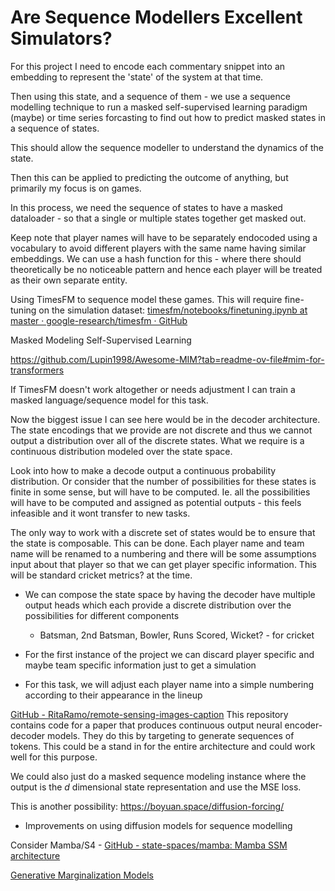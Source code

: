 # Are Sequence Modellers Excellent Simulators?

For this project I need to encode each commentary snippet into an embedding to represent the 'state' of the system at that time.

Then using this state, and a sequence of them - we use a sequence modelling technique to run a masked self-supervised learning paradigm (maybe) or time series forcasting to find out how to predict masked states in a sequence of states.

This should allow the sequence modeller to understand the dynamics of the state.

Then this can be applied to predicting the outcome of anything, but primarily my focus is on games.

In this process, we need the sequence of states to have a masked dataloader - so that a single or multiple states together get masked out.

Keep note that player names will have to be separately endocoded using a vocabulary to avoid different players with the same name having similar embeddings. We can use a hash function for this - where there should theoretically be no noticeable pattern and hence each player will be treated as their own separate entity.

Using TimesFM to sequence model these games. This will require fine-tuning on the simulation dataset: [timesfm/notebooks/finetuning.ipynb at master · google-research/timesfm · GitHub](https://github.com/google-research/timesfm/blob/master/notebooks/finetuning.ipynb)

Masked Modeling Self-Supervised Learning

https://github.com/Lupin1998/Awesome-MIM?tab=readme-ov-file#mim-for-transformers

If TimesFM doesn't work altogether or needs adjustment I can train a masked language/sequence model for this task.

Now the biggest issue I can see here would be in the decoder architecture. The state encodings that we provide are not discrete and thus we cannot output a distribution over all of the discrete states. What we require is a continuous distribution modeled over the state space.

Look into how to make a decode output a continuous probability distribution. Or consider that the number of possibilities for these states is finite in some sense, but will have to be computed. Ie. all the possibilities will have to be computed and assigned as potential outputs - this feels infeasible and it wont transfer to new tasks.

The only way to work with a discrete set of states would be to ensure that the state is composable. This can be done. Each player name and team name will be renamed to a numbering and there will be some assumptions input about that player so that we can get player specific information. This will be standard cricket metrics? at the time.

- We can compose the state space by having the decoder have multiple output heads which each provide a discrete distribution over the possibilities for different components
  
  - Batsman, 2nd Batsman, Bowler, Runs Scored, Wicket? - for cricket

- For the first instance of the project we can discard player specific and maybe team specific information just to get a simulation

- For this task, we will adjust each player name into a simple numbering according to their appearance in the lineup

[GitHub - RitaRamo/remote-sensing-images-caption](https://github.com/RitaRamo/remote-sensing-images-caption/tree/master) This repository contains code for a paper that produces continuous output neural encoder-decoder models. They do this by targeting to generate sequences of tokens. This could be a stand in for the entire architecture and could work well for this purpose.

We could also just do a masked sequence modeling instance where the output is the $d$ dimensional state representation and use the MSE loss.

This is another possibility: https://boyuan.space/diffusion-forcing/

- Improvements on using diffusion models for sequence modelling

Consider Mamba/S4 - [GitHub - state-spaces/mamba: Mamba SSM architecture](https://github.com/state-spaces/mamba)



[Generative Marginalization Models](https://proceedings.mlr.press/v235/liu24az.html)

